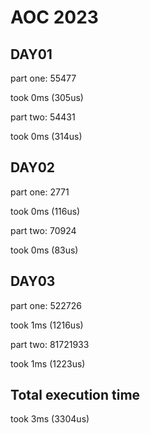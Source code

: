# AOC 2023

## DAY01

part one:
55477

took 0ms (305us)  

part two:
54431

took 0ms (314us)  

## DAY02

part one:
2771

took 0ms (116us)  

part two:
70924

took 0ms (83us)  

## DAY03

part one:
522726

took 1ms (1216us)  

part two:
81721933

took 1ms (1223us)  

## Total execution time

took 3ms (3304us)  
